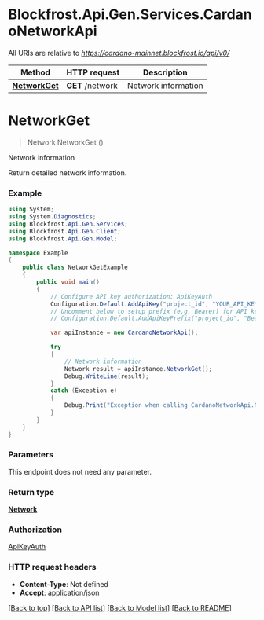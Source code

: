 # Blockfrost.Api.Gen.Services.CardanoNetworkApi

All URIs are relative to *https://cardano-mainnet.blockfrost.io/api/v0/*

Method | HTTP request | Description
------------- | ------------- | -------------
[**NetworkGet**](CardanoNetworkApi.md#networkget) | **GET** /network | Network information

<a name="networkget"></a>
# **NetworkGet**
> Network NetworkGet ()

Network information

Return detailed network information.

### Example
```csharp
using System;
using System.Diagnostics;
using Blockfrost.Api.Gen.Services;
using Blockfrost.Api.Gen.Client;
using Blockfrost.Api.Gen.Model;

namespace Example
{
    public class NetworkGetExample
    {
        public void main()
        {
            // Configure API key authorization: ApiKeyAuth
            Configuration.Default.AddApiKey("project_id", "YOUR_API_KEY");
            // Uncomment below to setup prefix (e.g. Bearer) for API key, if needed
            // Configuration.Default.AddApiKeyPrefix("project_id", "Bearer");

            var apiInstance = new CardanoNetworkApi();

            try
            {
                // Network information
                Network result = apiInstance.NetworkGet();
                Debug.WriteLine(result);
            }
            catch (Exception e)
            {
                Debug.Print("Exception when calling CardanoNetworkApi.NetworkGet: " + e.Message );
            }
        }
    }
}
```

### Parameters
This endpoint does not need any parameter.

### Return type

[**Network**](Network.md)

### Authorization

[ApiKeyAuth](../README.md#ApiKeyAuth)

### HTTP request headers

 - **Content-Type**: Not defined
 - **Accept**: application/json

[[Back to top]](#) [[Back to API list]](../README.md#documentation-for-api-endpoints) [[Back to Model list]](../README.md#documentation-for-models) [[Back to README]](../README.md)
